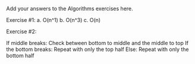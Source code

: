 Add your answers to the Algorithms exercises here.

Exercise #1:
a. O(n^1)
b. O(n^3)
c. O(n)

Exercise #2:

If middle breaks:
    Check between bottom to middle and the middle to top
    If the bottom breaks:
        Repeat with only the top half
    Else:
        Repeat with only the bottom half